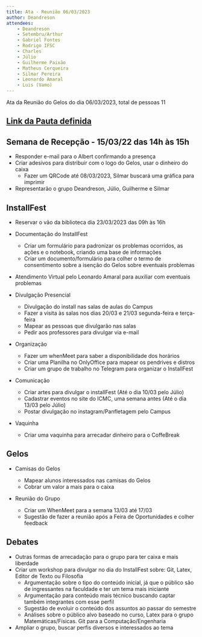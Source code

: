 ```yaml
---
title: Ata - Reunião 06/03/2023
author: Deandreson
attendees:
    - Deandreson
    - Setembru/Arthur
    - Gabriel Fontes
    - Rodrigo IFSC
    - Charles
    - Júlio
    - Guilherme Paixão
    - Matheus Cerqueira
    - Silmar Pereira
    - Leonardo Amaral
    - Luis (Vamo)
---
```


Ata da Reunião do Gelos do dia 06/03/2023, total de pessoas 11

## [Link da Pauta definida](https://cloud.gelos.club/s/tdXkwP5EbSXHfbo)

## Semana de Recepção - 15/03/22 das 14h às 15h
- Responder e-mail para o Albert confirmando a presença
- Criar adesivos para distribuir com o logo do Gelos, usar o dinheiro do caixa
   - Fazer um QRCode até 08/03/2023, Silmar buscará uma gráfica para imprimir
- Representarão o grupo Deandreson, Júlio, Guilherme e Silmar


## InstallFest

 - Reservar o vão da biblioteca dia 23/03/2023 das 09h às 16h

 - Documentação do InstallFest
   - Criar um formulário para padronizar os problemas ocorridos, as ações e o notebook, criando uma base de informações
   - Criar um documento/formulário para colher o termo de consentimento sobre a isenção do Gelos sobre eventuais problemas
 - Atendimento Virtual pelo Leonardo Amaral para auxiliar com eventuais problemas

 - Divulgação Presencial
   - Divulgação do install nas salas de aulas do Campus
   - Fazer a visita às salas nos dias 20/03 e 21/03 segunda-feira e terça-feira
   - Mapear as pessoas que divulgarão nas salas
   - Pedir aos professores para divulgar via e-mail

 - Organização
   - Fazer um whenMeet para saber a disponibilidade dos horários
   - Criar uma Planilha no OnlyOffice para mapear os pendrives e distros
   - Criar um grupo de trabalho no Telegram para organizar o InstallFest

 - Comunicação
   - Criar artes para divulgar o installFest (Até o dia 10/03 pelo Júlio)
   - Cadastrar eventos no site do ICMC, uma semana antes (Até o dia 13/03 pelo Júlio)
   - Postar divulgação no instagram/Panfletagem pelo Campus

 - Vaquinha
   - Criar uma vaquinha para arrecadar dinheiro para o CoffeBreak

## Gelos
 - Camisas do Gelos

   - Mapear alunos interessados nas camisas do Gelos
   - Cobrar um valor a mais para o caixa
 - Reunião do Grupo

   - Criar um WhenMeet para a semana 13/03 até 17/03
   - Sugestão de fazer a reunião após a Feira de Oportunidades e colher feedback

## Debates
 - Outras formas de arrecadação para o grupo para ter caixa e mais liberdade
 - Criar um workshop para divulgar no dia do InstallFest sobre: Git, Latex, Editor de Texto ou Filosofia
   - Argumentação sobre o tipo do conteúdo inicial, já que o público são de ingressantes na faculdade e ter um tema mais iniciante
   - Argumentação para conteúdo mais técnico buscando captar também integrantes com esse perfil
   - Sugestão de evoluir o conteúdo dos assuntos ao passar do semestre
   - Análises sobre o público alvo baseado no curso, Latex para o grupo  Matemáticas/Físicas. Git para a Computação/Engenharia
 - Ampliar o grupo, buscar perfis diversos e interessados ao tema
